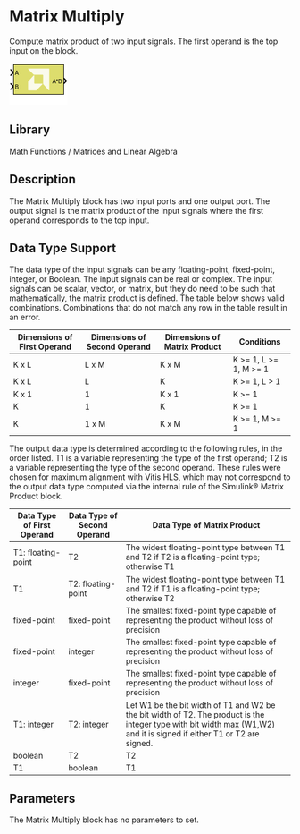 # Matrix Multiply

Compute matrix product of two input signals. The first operand is the
top input on the block.

![](./Images/block.png)

## Library

Math Functions / Matrices and Linear Algebra

## Description

The Matrix Multiply block has two input ports and one output port. The
output signal is the matrix product of the input signals where the first
operand corresponds to the top input.

## Data Type Support

The data type of the input signals can be any floating-point,
fixed-point, integer, or Boolean. The input signals can be real or
complex. The input signals can be scalar, vector, or matrix, but they do
need to be such that mathematically, the matrix product is defined. The
table below shows valid combinations. Combinations that do not match any
row in the table result in an error.

| Dimensions of First Operand | Dimensions of Second Operand | Dimensions of Matrix Product | Conditions                |
|-----------------------------|------------------------------|------------------------------|---------------------------|
| K x L                       | L x M                        | K x M                        | K \>= 1, L \>= 1, M \>= 1 |
| K x L                       | L                            | K                            | K \>= 1, L \> 1           |
| K x 1                       | 1                            | K x 1                        | K \>= 1                   |
| K                           | 1                            | K                            | K \>= 1                   |
| K                           | 1 x M                        | K x M                        | K \>= 1, M \>= 1          |

The output data type is determined according to the following rules, in
the order listed. T1 is a variable representing the type of the first
operand; T2 is a variable representing the type of the second operand.
These rules were chosen for maximum alignment with Vitis HLS, which may
not correspond to the output data type computed via the internal rule of
the Simulink® Matrix Product block.

| Data Type of First Operand | Data Type of Second Operand | Data Type of Matrix Product                                                                                                                                             |
|----------------------------|-----------------------------|-------------------------------------------------------------------------------------------------------------------------------------------------------------------------|
| T1: floating-point         | T2                          | The widest floating-point type between T1 and T2 if T2 is a floating-point type; otherwise T1                                                                           |
| T1                         | T2: floating-point          | The widest floating-point type between T1 and T2 if T1 is a floating-point type; otherwise T2                                                                           |
| fixed-point                | fixed-point                 | The smallest fixed-point type capable of representing the product without loss of precision                                                                             |
| fixed-point                | integer                     | The smallest fixed-point type capable of representing the product without loss of precision                                                                             |
| integer                    | fixed-point                 | The smallest fixed-point type capable of representing the product without loss of precision                                                                             |
| T1: integer                | T2: integer                 | Let W1 be the bit width of T1 and W2 be the bit width of T2. The product is the integer type with bit width max (W1,W2) and it is signed if either T1 or T2 are signed. |
| boolean                    | T2                          | T2                                                                                                                                                                      |
| T1                         | boolean                     | T1                                                                                                                                                                      |


## Parameters

The Matrix Multiply block has no parameters to set.
